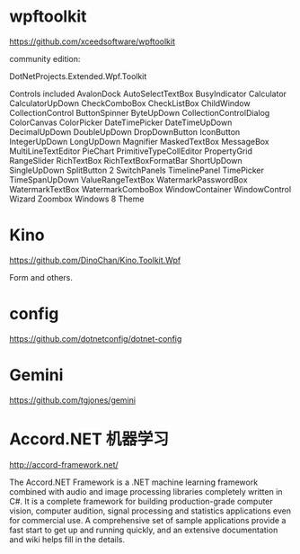 #  wpftoolkit

https://github.com/xceedsoftware/wpftoolkit

community edition:

DotNetProjects.Extended.Wpf.Toolkit


Controls included
AvalonDock	AutoSelectTextBox	BusyIndicator	Calculator
CalculatorUpDown	CheckComboBox	CheckListBox	ChildWindow
CollectionControl	ButtonSpinner	ByteUpDown	CollectionControlDialog
ColorCanvas	ColorPicker	DateTimePicker	DateTimeUpDown
DecimalUpDown	DoubleUpDown	DropDownButton	IconButton
IntegerUpDown	LongUpDown	Magnifier	MaskedTextBox
MessageBox	MultiLineTextEditor	PieChart	PrimitiveTypeCollEditor
PropertyGrid	RangeSlider	RichTextBox	RichTextBoxFormatBar
ShortUpDown	SingleUpDown	SplitButton	2 SwitchPanels
TimelinePanel	TimePicker	TimeSpanUpDown	ValueRangeTextBox
WatermarkPasswordBox	WatermarkTextBox	WatermarkComboBox	WindowContainer
WindowControl	Wizard	Zoombox	Windows 8 Theme

# Kino

https://github.com/DinoChan/Kino.Toolkit.Wpf

Form and others.


# config

https://github.com/dotnetconfig/dotnet-config

# Gemini

https://github.com/tgjones/gemini


# Accord.NET 机器学习

http://accord-framework.net/

The Accord.NET Framework is a .NET machine learning framework combined with audio and image processing libraries completely written in C#. It is a complete framework for building production-grade computer vision, computer audition, signal processing and statistics applications even for commercial use. A comprehensive set of sample applications provide a fast start to get up and running quickly, and an extensive documentation and wiki helps fill in the details.